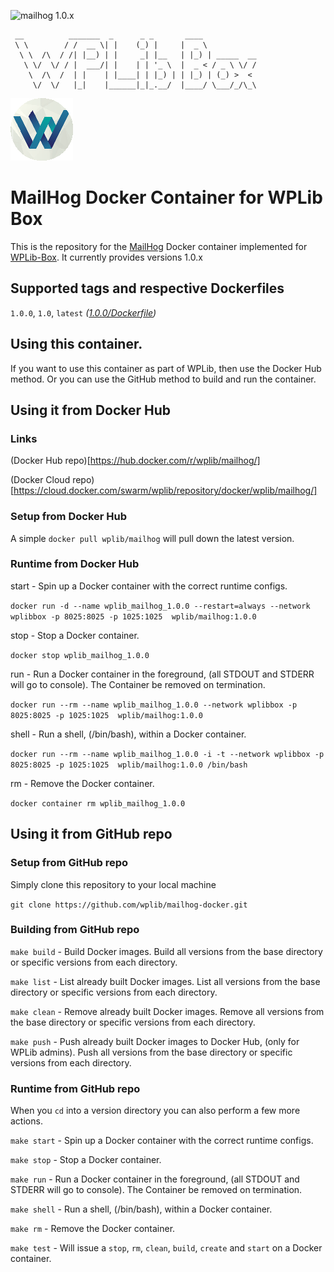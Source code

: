 ![mailhog 1.0.x](https://img.shields.io/badge/mailhog-1.0.x-green.svg)

```
 __          _______  _      _ _       ____
 \ \        / /  __ \| |    (_) |     |  _ \
  \ \  /\  / /| |__) | |     _| |__   | |_) | _____  __
   \ \/  \/ / |  ___/| |    | | '_ \  |  _ < / _ \ \/ /
    \  /\  /  | |    | |____| | |_) | | |_) | (_) >  <
     \/  \/   |_|    |______|_|_.__/  |____/ \___/_/\_\
```

![WPLib-Box](https://github.com/wplib/wplib.github.io/raw/master/WPLib-Box-100x.png)


# MailHog Docker Container for WPLib Box
This is the repository for the [MailHog](https://github.com/mailhog/MailHog) Docker container implemented for [WPLib-Box](https://github.com/wplib/wplib-box).
It currently provides versions 1.0.x


## Supported tags and respective Dockerfiles

`1.0.0`, `1.0`, `latest` _([1.0.0/Dockerfile](https://github.com/wplib/mailhog-docker/blob/master/1.0.0/Dockerfile))_


## Using this container.
If you want to use this container as part of WPLib, then use the Docker Hub method.
Or you can use the GitHub method to build and run the container.


## Using it from Docker Hub

### Links
(Docker Hub repo)[https://hub.docker.com/r/wplib/mailhog/]

(Docker Cloud repo)[https://cloud.docker.com/swarm/wplib/repository/docker/wplib/mailhog/]


### Setup from Docker Hub
A simple `docker pull wplib/mailhog` will pull down the latest version.


### Runtime from Docker Hub
start - Spin up a Docker container with the correct runtime configs.

`docker run -d --name wplib_mailhog_1.0.0 --restart=always --network wplibbox -p 8025:8025 -p 1025:1025  wplib/mailhog:1.0.0`

stop - Stop a Docker container.

`docker stop wplib_mailhog_1.0.0`

run - Run a Docker container in the foreground, (all STDOUT and STDERR will go to console). The Container be removed on termination.

`docker run --rm --name wplib_mailhog_1.0.0 --network wplibbox -p 8025:8025 -p 1025:1025  wplib/mailhog:1.0.0`

shell - Run a shell, (/bin/bash), within a Docker container.

`docker run --rm --name wplib_mailhog_1.0.0 -i -t --network wplibbox -p 8025:8025 -p 1025:1025  wplib/mailhog:1.0.0 /bin/bash`

rm - Remove the Docker container.

`docker container rm wplib_mailhog_1.0.0`


## Using it from GitHub repo

### Setup from GitHub repo
Simply clone this repository to your local machine

`git clone https://github.com/wplib/mailhog-docker.git`


### Building from GitHub repo
`make build` - Build Docker images. Build all versions from the base directory or specific versions from each directory.


`make list` - List already built Docker images. List all versions from the base directory or specific versions from each directory.


`make clean` - Remove already built Docker images. Remove all versions from the base directory or specific versions from each directory.


`make push` - Push already built Docker images to Docker Hub, (only for WPLib admins). Push all versions from the base directory or specific versions from each directory.


### Runtime from GitHub repo
When you `cd` into a version directory you can also perform a few more actions.

`make start` - Spin up a Docker container with the correct runtime configs.


`make stop` - Stop a Docker container.


`make run` - Run a Docker container in the foreground, (all STDOUT and STDERR will go to console). The Container be removed on termination.


`make shell` - Run a shell, (/bin/bash), within a Docker container.


`make rm` - Remove the Docker container.


`make test` - Will issue a `stop`, `rm`, `clean`, `build`, `create` and `start` on a Docker container.


